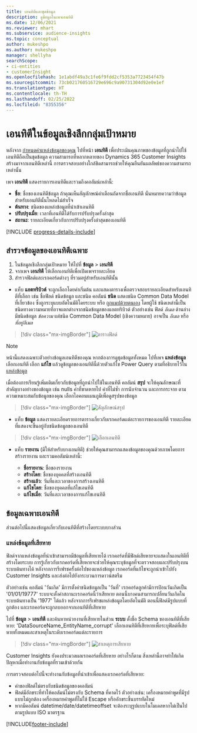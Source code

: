 ```yaml
---
title: เอนทิตีและชุดข้อมูล
description: ดูข้อมูลในเพจเอนทิตี
ms.date: 12/06/2021
ms.reviewer: mhart
ms.subservice: audience-insights
ms.topic: conceptual
author: mukeshpo
ms.author: mukeshpo
manager: shellyha
searchScope:
- ci-entities
- customerInsight
ms.openlocfilehash: 1e1abdf49a3c1fe6f9fdd2cf5353a7723454f47b
ms.sourcegitcommit: 73cb021760516729e696c9a90731304d92e0e1ef
ms.translationtype: HT
ms.contentlocale: th-TH
ms.lasthandoff: 02/25/2022
ms.locfileid: "8355356"
---
```

# <a name="entities-in-audience-insights"></a>เอนทิตีในข้อมูลเชิงลึกกลุ่มเป้าหมาย

หลังจาก [กำหนดค่าแหล่งข้อมูลของคุณ](data-sources.md) ไปที่หน้า **เอนทิตี** เพื่อประเมินคุณภาพของข้อมูลที่ถูกนำไปใช้ เอนทิตีถือเป็นชุดข้อมูล ความสามารถที่หลากหลายของ Dynamics 365 Customer Insights สร้างมาจากเอนทิตีเหล่านี้ การตรวจสอบอย่างใกล้ชิดสามารถช่วยให้คุณยืนยันผลลัพธ์ของความสามารถเหล่านั้น

เพจ **เอนทิตี** แสดงรายการเอนทิตีและรวมถึงคอลัมน์เหล่านี้:

- **ชื่อ**: ชื่อของเอนทิตีข้อมูล ถ้าคุณเห็นสัญลักษณ์คำเตือนถัดจากชื่อเอนทิตี นั่นหมายความว่าข้อมูลสำหรับเอนทิตีนั้นโหลดไม่สำเร็จ
- **ต้นทาง**: ชนิดของแหล่งข้อมูลที่นำเข้าเอนทิตี
- **ปรับปรุงเมื่อ**: เวลาที่เอนทิตีได้รับการปรับปรุงครั้งล่าสุด
- **สถานะ**: รายละเอียดเกี่ยวกับการปรับปรุงครั้งล่าสุดของเอนทิตี

[!INCLUDE [progress-details-include](../includes/progress-details-pane.md)]

## <a name="explore-a-specific-entitys-data"></a>สำรวจข้อมูลของเอนทิตีเฉพาะ

1. ในข้อมูลเชิงลึกกลุ่มเป้าหมาย ให้ไปที่ **ข้อมูล** > **เอนทิตี**
1. จากเพจ **เอนทิตี** ให้เลือกเอนทิตีเพื่อเปิดเพจรายละเอียด  
1. สำรวจฟิลด์และเรกคอร์ดต่างๆ ที่รวมอยู่สำหรับเอนทิตีนั้น

- แท็บ **แอตทริบิวต์** จะถูกเลือกโดยค่าเริ่มต้น และแสดงตารางเพื่อตรวจสอบรายละเอียดสำหรับเอนทิตีที่เลือก เช่น ชื่อฟิลด์ ชนิดข้อมูล และชนิด คอลัมน์ **ชนิด** แสดงชนิด Common Data Model ที่เกี่ยวข้อง ซึ่งถูกระบุแบบอัตโนมัติโดยระบบ หรือ [ถูกแมปด้วยตนเอง](map-entities.md) โดยผู้ใช้ ชนิดเหล่านี้เป็นชนิดทางความหมายที่อาจแตกต่างจากชนิดข้อมูลของแอตทริบิวต์ ตัวอย่างเช่น ฟิลด์ *อีเมล* ด้านล่างมีชนิดข้อมูล *ข้อความ* แต่ชนิด Common Data Model (เชิงความหมาย) อาจเป็น *อีเมล* หรือ *ที่อยู่อีเมล*

> [!div class="mx-imgBorder"]
> ![ตารางฟิลด์](media/data-manager-entities-fields.PNG "ตารางฟิลด์")

> [!NOTE]
> หน้านี้แสดงเฉพาะตัวอย่างข้อมูลเอนทิตีของคุณ หากต้องการดูชุดข้อมูลทั้งหมด ไปที่เพจ **แหล่งข้อมูล** เลือกเอนทิตี เลือก **แก้ไข** แล้วดูข้อมูลของเอนทิตีนี้ด้วยตัวแก้ไข Power Query ตามที่อธิบายไว้ใน [แหล่งข้อมูล](data-sources.md)

เมื่อต้องการเรียนรู้เพิ่มเติมเกี่ยวกับข้อมูลที่ถูกนำไปใช้ในเอนทิตี คอลัมน์ **สรุป** จะให้คุณลักษณะที่สำคัญบางอย่างของข้อมูล เช่น nulls ค่าที่ขาดหายไป ค่าที่ไม่ซ้ำ การนับจำนวน และการกระจาย ตามความเหมาะสมกับข้อมูลของคุณ เลือกไอคอนแผนภูมิเพื่อดูสรุปของข้อมูล

> [!div class="mx-imgBorder"]
> ![สัญลักษณ์สรุป](media/data-manager-entities-summary.png "ตารางสรุปข้อมูล")

- แท็บ **ข้อมูล** แสดงรายละเอียดรายการตารางเกี่ยวกับเรกคอร์ดแต่ละรายการของเอนทิตี รายละเอียดที่แสดงจะขึ้นอยู่กับชนิดข้อมูลของเอนทิตี

> [!div class="mx-imgBorder"]
> ![เลือกเอนทิตี](media/data-manager-entities-data.png "เลือกเอนทิตี")

- แท็บ **รายงาน** (มีให้สำหรับบางเอนทิตี) ช่วยให้คุณสามารถแสดงข้อมูลของคุณด้วยภาพโดยการสร้างรายงาน และรวมคอลัมน์เหล่านี้:

  - **ชื่อรายงาน**: ชื่อของรายงาน
  - **สร้างโดย**: ชื่อของบุคคลที่สร้างเอนทิตี
  - **สร้างแล้ว**: วันที่และเวลาของการสร้างเอนทิตี
  - **แก้ไขโดย**: ชื่อของบุคคลที่แก้ไขเอนทิตี
  - **แก้ไขเมื่อ**: วันที่และเวลาของการแก้ไขเอนทิตี 

## <a name="entity-specific-information"></a>ข้อมูลเฉพาะเอนทิตี

ส่วนต่อไปนี้แสดงข้อมูลเกี่ยวกับเอนทิตีที่สร้างโดยระบบบางส่วน

### <a name="corrupted-data-sources"></a>แหล่งข้อมูลที่เสียหาย

ฟิลด์จากแหล่งข้อมูลที่นำเข้าสามารถมีข้อมูลที่เสียหายได้ เรกคอร์ดที่มีฟิลด์เสียหายจะแสดงในเอนทิตีที่สร้างโดยระบบ การรู้เกี่ยวกับเรกคอร์ดที่เสียหายจะช่วยให้คุณระบุข้อมูลที่จะตรวจสอบและปรับปรุงบนระบบต้นทางได้ หลังจากการรีเฟรชครั้งต่อไปของแหล่งข้อมูล เรกคอร์ดที่แก้ไขจะถูกนำเข้าไปยัง Customer Insights และส่งต่อไปยังกระบวนการดาวน์สตรีม 

ตัวอย่างเช่น คอลัมน์ 'วันเกิด' มีการตั้งค่าชนิดข้อมูลเป็น 'วันที่' เรกคอร์ดลูกค้ามีการป้อนวันเกิดเป็น '01/01/19777' ระบบจะตั้งค่าสถานะเรกคอร์ดนี้ว่าเสียหาย ตอนนี้บางคนสามารถเปลี่ยนวันเกิดในระบบต้นทางเป็น '1977' ได้แล้ว หลังจากการรีเฟรชแหล่งข้อมูลโดยอัตโนมัติ ตอนนี้ฟิลด์มีรูปแบบที่ถูกต้อง และเรกคอร์ดจะถูกลบออกจากเอนทิตีที่เสียหาย 

ไปที่ **ข้อมูล** > **เอนทิตี** และค้นหาหน่วยงานที่เสียหายในส่วน **ระบบ** ตั้งชื่อ Schema ของเอนทิตีที่เสียหาย: 'DataSourceName_EntityName_corrupt' เลือกเอนทิตีที่เสียหายเพื่อระบุฟิลด์ที่เสียหายทั้งหมดและสาเหตุในระดับเรกคอร์ดแต่ละรายการ
> [!div class="mx-imgBorder"]
> ![สาเหตุการเสียหาย](media/corruption-reason.png "สาเหตุการเสียหาย")

Customer Insights ยังคงประมวลผลเรกคอร์ดที่เสียหาย อย่างไรก็ตาม สิ่งเหล่านี้อาจทำให้เกิดปัญหาเมื่อทำงานกับข้อมูลที่รวมเข้าด้วยกัน

การตรวจสอบต่อไปนี้จะทำงานกับข้อมูลที่นำเข้าเพื่อแสดงเรกคอร์ดที่เสียหาย: 

- ค่าของฟิลด์ไม่ตรงกับชนิดข้อมูลของคอลัมน์
- ฟิลด์มีอักขระที่ทำให้คอลัมน์ไม่ตรงกับ Schema ที่คาดไว้ ตัวอย่างเช่น: เครื่องหมายคำพูดที่มีรูปแบบไม่ถูกต้อง เครื่องหมายคำพูดที่ไม่ใช้ Escape หรืออักขระขึ้นบรรทัดใหม่
- หากมีคอลัมน์ datetime/date/datetimeoffset จะต้องระบุรูปแบบในโมเดลหากไม่เป็นไปตามรูปแบบ ISO มาตรฐาน


[!INCLUDE[footer-include](../includes/footer-banner.md)]
